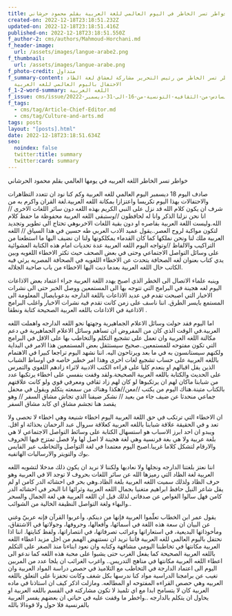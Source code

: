 ```yaml
---
title: خواطر تسر الخاطر في اليوم العالمي للغة العربية بقلم محمود حرشاني
created-on: 2022-12-18T23:18:51.232Z
updated-on: 2022-12-18T23:18:51.416Z
published-on: 2022-12-18T23:18:51.550Z
f_author-2: cms/authors/Mahmoud-Horchani.md
f_header-image:
  url: /assets/images/langue-arabe2.png
f_thumbnail:
  url: /assets/images/langue-arabe.png
f_photo-credit: متداول
f_summary-content: خواطر تسر الخاطر من رئيس التحرير مشاركة لعشاق لغة الظاد
  الاحتفال باليوم العالمي للغه العربية
f_1-2-word-summary: اللغه العربية
f_issue: cms/issue/العدد-السادس-من-الثقافيه-التونسية-من-16-الى-31-ديسمبر-20222.md
f_tags:
  - cms/tag/Article-Chief-Editor.md
  - cms/tag/Culture-and-arts.md
tags: posts
layout: "[posts].html"
date: 2022-12-18T23:18:51.634Z
seo:
  noindex: false
  twitter:title: summary
  twitter:card: summary
---
```

خواطر  تسر الخاطر اللغه العربيه في يومها العالمي بقلم محمود الحرشاني

صادف اليوم 18 ديسمبر اليوم العالمي للغه العربية وكم كنا نود ان تتعدد التظاهرات والاحتفالات بهذا اليوم تكريسا واعتزازا بمكانة اللغه العربية.لغة القران  واكرم به من شرف ان يكون  كلام الله قد نزل على النبي الكريم بهذه اللغه دون سائر اللغات الاخرى  //انا نحن نزلنا الذكر وانا له لحافظون //وستبقى اللغه العربية محفوظة ما حفظ كلام الله.وليست اللغة العربية بقاصره او دون بقية اللغات الاخرىوهي تحتاج الى تطوير وتجديد لتكون مواكبة لروح العصر..يقول عميد الادب العربي طه حسين في هذا السياق // اللغه العربية ملك لنا ونحن نملكها كما كان القدماء يمكلكونها ولنا ان نضيف اليها ما استطعنا من التراكيب والالفاظ //وتواجه اليوم اللغه العربية عدة تحديات امام هذه الكتابة العشوائية على وسائل التواصل الاجتماعي وحتى في بعض الصحف حيث تكثر الاخطاء اللغويه وبين يدي كتاب بعنوان لغه الصحافة يتحدث عن الاخطاء اللغويه في الصحافة المصريه يرثي فيه الكاتب حال اللغه العربية  بعدما دبت اليها الاخطاء من باب صاحبة الجلاله.

وينبه علماء الاتصال الى الخطر الذي  اصبح يهدد اللغة العربية جراء اعتماد بعض الاذاعات اليوم لغه هجينة في البرامج التي تتوجه بها الى المستمعين ووصل الخبر حتى الى نشرات الاخبار التي اصبحت تقدم في عديد الاذاعات باللغة الدارجه بدعوىايصال المعلومة الى المستمع بايسر الطرق. اننا ناسف على زمن كانت تقدم فيه نشرات الاخبار واغلب البرامج الاذاعية في الاذاعات باللغه العربية الصحيحة كتابة ونطقا .

اما اليوم فقد حولت وسائل الاعلام الجماهيرية وجهتها نحو اللغه الدارجه واهملت اللغه العربية.في الوقت الذي كان من المفروض ان تساهم وسائل الاعلام الجماهيرية في دعم مكالنة اللغه العربية وان تعمل على تشجيع التكلم والتخاطب بها على الاقل في البرامج التي تكون مفتوحه للمستمعين..صحيح سيستثقل بعض المستمعين هذا الامر في البداية ولكنهم سيستانسون به في ما بعد ويرتاحون اليه. اننا نشهد اليوم تراجعا كبيرا في الاهتمام باللغه العربية على حساب تشجيع لغات اخرى وهذا امر خطير خاصه في اوساط الشباب الذين يقل اقبالهم او ينعدم كليا على  قراءه الكتب الادبية لاثراء زادهم اللغوي والتمرس على الحديث والكتابة باللغه العربية الصحيحة.ولقد وقفت بنفسي على اخطاء يرتكبها  عدد من شبابنا ماكان لهم ان يرتكبوها لو كان لهم زاد ثقافي ومعرفي قوي ولو كانت علاقتهم بالكتاب متينة.هناك اليوم من يكتب //معن//هكذا وهناك من سمعته يتكلم ويقول في محفل جماعي منحدثا عن ضيف جاء من بعيد // نشكر ضيفنا الذي تجاش مشاق السفر // وهو يقصد هنا تجشم مشاق اي  كابد مشاق السفر 

ان الاخطاء التي ترتكب في حق اللغة العربية اليوم اخطاء شنيعة وهي اخطاء لا تحصى ولا تعد و في الحقيقة علاقة شبابنا باللغه العربية كعلاقة سروال عبد الرحمان بحذائة او اقل. ويبدو ان احد ابرز الاسباب هو استسهال الكتابة على وسائط التواصل الاجتماعي لا هي بلغة عربية ولا هي بغة فرنسية  وهي لغة هجينة لا اصل لها ولا فصل تمتزج فيها الخروف والارقام لتشكل كلاما غريبا.اصبح اليوم معتمدا في لغة التواصل والتخاطب عبر الفايس بوك والتويتر والارساليات الهاتفيه.  

 اننا نعتز بلغتنا الدارجه ونجلها ولا نعاديها ولكننا لا نريد ان يكون ذلك مدخلا لتشويه اللغه العربية  لغة الظاد التي رميزها الله عن سائر اللغات بحروف لا توجد الا في العربية وهو حرف الظاد ولذلك سميت اللغه العربية بلغة الظاد.وهي بحر في احشائه الدر كامن او لم يقل شاعر النيل حافظ ابراهيم متغنيا بجمال اللغه العربية وثرائها انا البحر في احشائه الدر كامن فهل سالوا الغواص عن صدفاتي لذلك قيل ان اللغه العربية هي لغة الجمال والسحر والبهاء ولغة التواصل النظيفة الخالية من الشوائب..

يقول عمر ابن الخطاب تعلّموا العربية فإنها من دينكم، وأعربوا القرآن فإنه عربيّ وغني عن البيان ان سعة هذه اللغة في أسمائها، وأفعالها، وحروفها، وجولاتها في الاشتقاق، ومأخوذاتها البديعية، في استعاراتها وغرائب تصرفاتها، في انتصاراتها، ولفظ كنايتها. اننا اذا نحتفل باليوم العالمي للغه العربية فاننا نريد ان نستنهض الهمم من اجل مزيد اعطاء اللغه العربية مكانتها في تخاطبنا اليومي مشافهة وكتابه وان نعود ابناءنا منذ الصغر على التكلم باللغه العربية الصحيحة كما يفعل الغرب حتى يشبوا على محبة هذه اللغه كما ندعو الى اعطاء اللغه العربية مكانتها في مناهج التدريس..
 واغرب الغرائب ان يلجا عدد من المربين اليوم الى اعتماد الدارجة في التخاطب مع التلاميذ في حصص دراسة المواد العربية وان تغيب عن برامجنا الدراسية  مواد كنا ندرسها بكل شغف وكانت تحفزنا على التعلق باللغه العربيه  وهي حصص القراءه المفتوحه او المطالعه. ومازلت اذكر كيف ان استاذنا في ماده العربية كان لا يتسامح ابدا مع اي تلميذ  لا تكون مشاركته في القسم باللغه العربية او يحاول ان يتكلم بالدارجه 
..واخطر  ما وقفت عليه في حياتي ان بعضهم يفسر العربية بالفرنسية  فلا حول ولا قوةالا بالله  